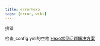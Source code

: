 ```yaml
---
title: errorhexo
tags: [error, wiki]
---
```

排错
<!-- more -->
检查_config.yml的空格
[Hexo常见问题解决方案](https://xuanwo.io/2014/08/14/hexo-usual-problem/)
